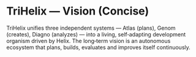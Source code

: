 # TriHelix — Vision (Concise)
TriHelix unifies three independent systems — Atlas (plans), Genom (creates), Diagno (analyzes) —
into a living, self‑adapting development organism driven by Helix. The long‑term vision is an
autonomous ecosystem that plans, builds, evaluates and improves itself continuously.
